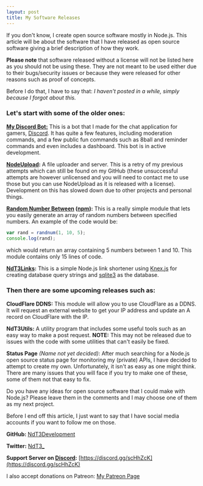 ```yaml
---
layout: post
title: My Software Releases
---
```

If you don't know, I create open source software mostly in Node.js. This article will be about the software that I have released as open source software giving a brief description of how they work. 

**Please note** that software released without a license will not be listed here as you should not be using these. They are not meant to be used either due to their bugs/security issues or because they were released for other reasons such as proof of concepts.

Before I do that, I have to say that: *I haven't posted in a while, simply because I forgot about this.*

### Let's start with some of the older ones:

**[My Discord Bot:](https://github.com/NdT3Development/DiscordBot)** This is a bot that I made for the chat application for gamers, [Discord](https://discordapp.com). It has quite a few features, including moderation commands, and a few public fun commands such as 8ball and reminder commands and even includes a dashboard. This bot is in active development.

**[NodeUpload](https://github.com/NdT3Development/NodeUpload):** A file uploader and server. This is a retry of my previous attempts which can still be found on my GitHub (these unsuccessful attempts are however unlicensed and you will need to contact me to use those but you can use NodeUpload as it is released with a license). Development on this has slowed down due to other projects and personal things.

**[Random Number Between](https://github.com/NdT3Development/nodejs-random-number-between) ([npm](https://www.npmjs.com/package/random-number-between)):** This is a really simple module that lets you easily generate an array of random numbers between specified numbers. An example of the code would be:
```js
var rand = randnum(1, 10, 5);
console.log(rand);
```
which would return an array containing 5 numbers between 1 and 10. This module contains only 15 lines of code.

**[NdT3Links](https://github.com/NdT3Development/NdT3Links):** This is a simple Node.js link shortener using [Knex.js](http://knexjs.org/) for creating database query strings and [sqlite3](https://www.npmjs.com/package/SQLite3) as the database.

### Then there are some upcoming releases such as:

**CloudFlare DDNS:** This module will allow you to use CloudFlare as a DDNS. It will request an external website to get your IP address and update an A record on CloudFlare with the IP.

**NdT3Utils:** A utility program that includes some useful tools such as an easy way to make a post request. **NOTE:** This may not be released due to issues with the code with some utilities that can't easily be fixed.

**Status Page** *(Name not yet decided)*: After much searching for a Node.js open source status page for monitoring my (private) APIs, I have decided to attempt to create my own. Unfortunately, it isn't as easy as one might think. There are many issues that you will face if you try to make one of these, some of them not that easy to fix.

Do you have any ideas for open source software that I could make with Node.js? Please leave them in the comments and I may choose one of them as my next project.

Before I end off this article, I just want to say that I have social media accounts if you want to follow me on those.

**GitHub:** [NdT3Development](https://github.com/NdT3Development)

**Twitter:** [NdT3\_](https://twitter.com/NdT3_)

**Support Server on [Discord](https://discordapp.com):** [https://discord.gg/scHhZcK](https://discord.gg/scHhZcK)

I also accept donations on Patreon: [My Patreon Page](https://patreon.com/NdT3)




